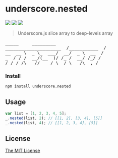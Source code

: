 # underscore.nested

![](https://img.shields.io/npm/v/underscore.nested.svg)
![](https://img.shields.io/npm/dt/underscore.nested.svg)
![](https://img.shields.io/npm/l/underscore.nested.svg)

> Underscore.js slice array to deep-levels array

<pre>
_____     _________
_____________________  /___________  /
__  __ \  _ \_  ___/  __/  _ \  __  / 
_  / / /  __/(__  )/ /_ /  __/ /_/ /  
/_/ /_/\___//____/ \__/ \___/\__,_/   
</pre>

### Install

```
npm install underscore.nested
```

## Usage

```javascript
var list = [1, 2, 3, 4, 5];
_.nested(list, 2); // [[1, 2], [3, 4], [5]]
_.nested(list, 4); // [[1, 2, 3, 4], [5]]
```

## License

[The MIT License](http://piecioshka.mit-license.org)
